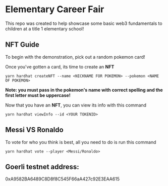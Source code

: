 # Elementary Career Fair

This repo was created to help showcase some basic web3 fundamentals to children at a title 1 elementary school!

## NFT Guide

To begin with the demonstration, pick out a random pokemon card!

Once you've gotten a card, its time to create an **NFT**

```
yarn hardhat createNFT --name <NICKNAME FOR POKEMON> --pokemon <NAME OF POKEMON>
```

**Note: you must pass in the pokemon's name with correct spelling and the first letter must be uppercase!**

Now that you have an **NFT**, you can view its info with this command

```
yarn hardhat viewInfo --id <YOUR TOKENID>
```

## Messi VS Ronaldo

To vote for who you think is best, all you need to do is run this command

```
yarn hardhat vote --player <Messi/Ronaldo>
```

## Goerli testnet address:

0xA9582BA6489C8D8f8C545F66aA427c92E3EAA615
